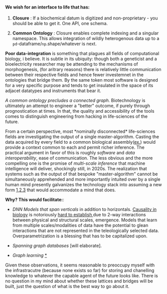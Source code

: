 #### We wish for an interface to life that has:

1. **Closure** : If a biochemical datum is digitized and non-proprietary - you should be able to get it. One API, one schema.

2. **Common Ontology** : Closure enables complete indexing and a singular namespace. This allows integration of wildly heterogenous data up to a `pd`-dataframe/`np`.shape/whatever is next.

**Poor data-integration** is something that plagues all fields of computational biology, i believe. It is subtle in its ubiquity: though both a geneticist and a bioelectricity researcher may be attending to the mechanisms of morphogenesis, (for aritrary reasons)  there is relatively little communication between their respective fields and hence fewer investemnet in the ontologies that bridge them. By the same token most software is designed for a very specific purpose and tends to get insulated in the space of its adjacet datatypes and instruments that bear it.

_A common ontology precludes a connected graph._ Biotechnology is ultimately an attempt to engineer a "better" outcome, if purely through prognostication at times. In that, the quality and accessibility of the tools comes to distinguish engineering from hacking in life-sciences of the future.

From a certain perspective, most \*nominally disconnected\* life-sciences fields are investigating the output of a single master-algorithm. Casting the data acquired by every field to a common biological assembly([ex.](https://pdb101.rcsb.org/learn/guide-to-understanding-pdb-data/biological-assemblies)) would provide a context common to each and permit richer inference. 
The practical argument in favor of this is roughly  _software_ and _data interoperability_, ease of communication. The less obvious and the more compelling one is the promise of _multi-scale inference_ that machine intelligence will deliver, shockingly still, in 2020s.
The realization that systems such as the output of that bespoke "master-algorithm" cannot be simultaneously apprehended and more importantly intuited over by a single human mind presently galvanizes the technology stack into assuming a new form [1](https://arxiv.org/abs/2003.08445),[2](https://arxiv.org/abs/2002.09571),[3](https://arxiv.org/pdf/1901.01753.pdf) that would accommodate a mind that does.

**Why? This would facilitate:**:

- _DNN Models that span verticals_ in addition to horizontals. [ Causality in biology](https://www.biorxiv.org/content/10.1101/2020.05.03.074419v1) is notoriously [ hard to establish ](https://doi.org/10.1155/2020/8932526)due to 2-way interactions between physical and structural scales, emergence. Models that learn from multiple scales/modalities of data have the potential to glean interactions that are not represented in the teleologically selected data. Overparametrization is a blessing that has to be capitalized upon.

- _Spanning graph databases_ [will elaborate].

- _Graph learning_ [*](https://arxiv.org/abs/1810.00826)


Given these observations, it seems reasonable to preoccupy myself with the infrastracutre (because none exists so far) for storing and chanelling knowledge to whatever the capable agent of the future looks like. There is no question in my mind about whether these lattices and bridges will be built, just the question of what is the best way to go about it.
